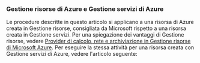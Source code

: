 ### Gestione risorse di Azure e Gestione servizi di Azure
Le procedure descritte in questo articolo si applicano a una risorsa di Azure creata in Gestione risorse, consigliata da Microsoft rispetto a una risorsa creata in Gestione servizi. Per una spiegazione dei vantaggi di Gestione risorse, vedere [Provider di calcolo, rete e archiviazione in Gestione risorse di Microsoft Azure](../articles/virtual-machines/virtual-machines-windows-compare-deployment-models.md). Per eseguire la stessa attività per una risorsa creata con Gestione servizi di Azure, vedere l'articolo seguente:

<!---HONumber=AcomDC_0323_2016-->